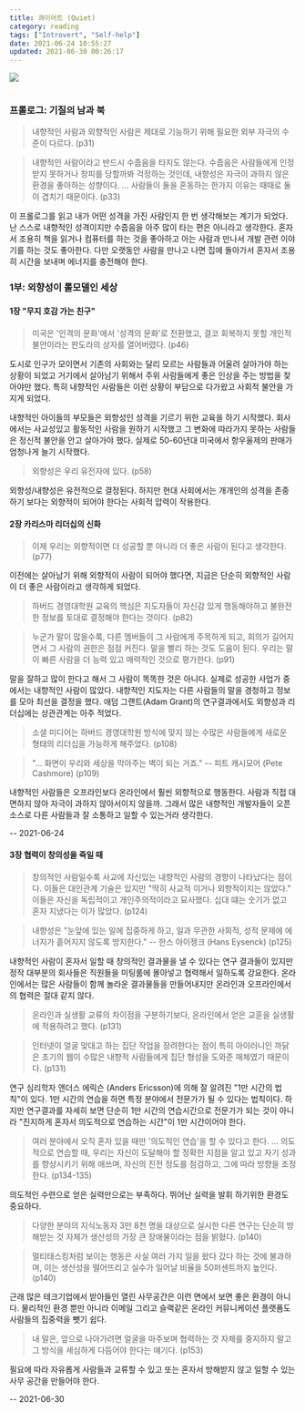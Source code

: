 ```yaml
---
title: 콰이어트 (Quiet)
category: reading
tags: ["Introvert", "Self-help"]
date: 2021-06-24 10:55:27
updated: 2021-06-30 00:26:17
---
```


![](/quiet.jpg)

```toc
```

### 프롤로그: 기질의 남과 북

> 내향적인 사람과 외향적인 사람은 제대로 기능하기 위해 필요한 외부 자극의 수준이 다르다. (p31)

> 내향적인 사람이라고 반드시 수줍음을 타지도 않는다. 수줍음은 사람들에게 인정받지 못하거나 창피를 당할까봐 걱정하는 것인데, 내향성은 자극이 과하지 않은 환경을 좋아하는 성향이다. ... 사람들이 둘을 혼동하는 한가지 이유는 때때로 둘이 겹치기 때문이다. (p33)

이 프롤로그를 읽고 내가 어떤 성격을 가진 사람인지 한 번 생각해보는 계기가 되었다. 난 스스로 내향적인 성격이지만 수줍음을 아주 많이 타는 편은 아니라고 생각한다. 혼자서 조용히 책을 읽거나 컴퓨터를 하는 것을 좋아하고 아는 사람과 만나서 개발 관련 이야기를 하는 것도 좋아한다. 다만 오랫동안 사람을 만나고 나면 집에 돌아가서 혼자서 조용히 시간을 보내며 에너지를 충전해야 한다.

### 1부: 외향성이 롤모델인 세상

#### 1장 "무지 호감 가는 친구"

> 미국은 '인격의 문화'에서 '성격의 문화'로 전환했고, 결코 회복하지 못할 개인적 불안이라는 판도라의 상자를 열어버렸다. (p46)

도시로 인구가 모이면서 기존의 사회와는 달리 모르는 사람들과 어울려 살아가야 하는 상황이 되었고 거기에서 살아남기 위해서 주위 사람들에게 좋은 인상을 주는 방법을 찾아야만 했다. 특히 내향적인 사람들은 이런 상황이 부담으로 다가왔고 사회적 불안을 가지게 되었다.

내향적인 아이들의 부모들은 외향성인 성격을 기르기 위한 교육을 하기 시작했다. 회사에서는 사교성있고 활동적인 사람을 원하기 시작했고 그 변화에 따라가지 못하는 사람들은 정신적 불안을 안고 살아가야 했다. 실제로 50-60년대 미국에서 항우울제의 판매가 엄청나게 늘기 시작했다.

> 외향성은 우리 유전자에 있다. (p58)

외향성/내향성은 유전적으로 결정된다. 하지만 현대 사회에서는 개개인의 성격을 존중하기 보다는 외향적이 되어야 한다는 사회적 압력이 작용한다.

#### 2장 카리스마 리더십의 신화

> 이제 우리는 외향적이면 더 성공할 뿐 아니라 더 좋은 사람이 된다고 생각한다. (p77)

이전에는 살아남기 위해 외향적이 사람이 되어야 했다면, 지금은 단순히 외향적인 사람이 더 좋은 사람이라고 생각하게 되었다.

> 하버드 경영대학원 교육의 핵심은 지도자들이 자신감 있게 행동해야하고 불완전한 정보를 토대로 결정해야 한다는 것이다. (p82)

> 누군가 말이 많을수록, 다른 멤버들이 그 사람에게 주목하게 되고, 회의가 길어지면서 그 사람의 권한은 점점 커진다. 말을 빨리 하는 것도 도움이 된다. 우리는 말이 빠른 사람을 더 능력 있고 매력적인 것으로 평가한다. (p91)

말을 잘하고 많이 한다고 해서 그 사람이 똑똑한 것은 아니다. 실제로 성공한 사업가 중에서는 내향적인 사람이 많았다. 내향적인 지도자는 다른 사람들의 말을 경청하고 정보를 모아 최선을 결정을 했다. 애덤 그랜트(Adam Grant)의 연구결과에서도 외향성과 리더십에는 상관관계는 아주 적었다.

> 소셜 미디어는 하버드 경영대학원 방식에 맞지 않는 수많은 사람들에게 새로운 형태의 리더십을 가능하게 해주었다. (p108)

> "... 화면이 우리와 세상을 막아주는 벽이 되는 거죠." -- 피트 캐시모어 (Pete Cashmore) (p109)

내향적인 사람들은 오프라인보다 온라인에서 훨씬 외향적으로 행동한다. 사람과 직접 대면하지 않아 자극이 과하지 않아서이지 않을까. 그래서 많은 내향적인 개발자들이 오픈소스로 다른 사람들과 잘 소통하고 일할 수 있는거라 생각한다.

-- 2021-06-24

#### 3장 협력이 창의성을 죽일 때

> 창의적인 사람일수록 사교에 자신있는 내향적인 사람의 경향이 나타났다는 점이다. 이들은 대인관계 기술은 있지만 "딱히 사교적 이거나 외향적이지는 않았다." 이들은 자신을 독립적이고 개인주의적이라고 묘사했다. 십대 떄는 숫기가 없고 혼자 지냈다는 이가 많았다. (p124)

> 내향성은 "눈앞에 있는 일에 집중하게 하고, 일과 무관한 사회적, 성적 문제에 에너지가 흩어지지 않도록 방지한다." -- 한스 아이젱크 (Hans Eysenck) (p125)

내향적인 사람이 혼자서 일할 때 창의적인 결과물을 낼 수 있다는 연구 결과들이 있지만 정작 대부분의 회사들은 직원들을 미팅룸에 몰아넣고 협력해서 일하도록 강요한다. 온라인에서는 많은 사람들이 함께 놀라운 결과물들을 만들어내지만 온라인과 오프라인에서의 협력은 절대 같지 않다.

> 온라인과 실생활 교류의 차이점을 구분하기보다, 온라인에서 얻은 교훈을 실생활에 적용하려고 했다. (p131)

> 인터넷이 얼굴 맞대고 하는 집단 작업을 장려한다는 점이 특히 아이러니인 까닭은 초기의 웹이 수많은 내향적 사람들에게 집단 형성을 도와준 매체였기 때문이다. (p131)

연구 심리학자 앤더스 에릭슨 (Anders Ericsson)에 의해 잘 알려진 "1만 시간의 법칙"이 있다. 1만 시간의 연습을 하면 특정 분야에서 전문가가 될 수 있다는 법칙이다. 하지만 연구결과를 자세히 보면 단순히 1만 시간의 연습시간으로 전문가가 되는 것이 아니라 "진지하게 혼자서 의도적으로 연습하는 시간"이 1만 시간이어야 한다.

> 여러 분야에서 오직 혼자 있을 때만 '의도적인 연습'을 할 수 있다고 한다. ... 의도적으로 연습할 때, 우리는 자신이 도달해야 할 정확한 지점을 알고 있고 자기 성과를 향상시키기 위해 애쓰며, 자신의 진전 정도를 점검하고, 그에 따라 방향을 조정한다. (p134-135)

의도적인 수련으로 얻은 실력만으로는 부족하다. 뛰어난 실력을 발휘 하기위한 환경도 중요하다.

> 다양한 분야의 지식노동자 3만 8천 명을 대상으로 실시한 다른 연구는 단순히 방해받는 것 자체가 생산성의 가장 큰 장애물이라는 점을 밝혔다. (p140)

> 멀티태스킹처럼 보이는 행동은 사실 여러 가지 일을 왔다 갔다 하는 것에 불과하며, 이는 생산성을 떨어뜨리고 실수가 일어날 비율을 50퍼센트까지 높인다. (p140)

근래 많은 테크기업에서 받아들인 열린 사무공간은 이런 면에서 보면 좋은 환경이 아니다. 물리적인 환경 뿐만 아니라 이메일 그리고 슬랙같은 온라인 커뮤니케이션 플랫폼도 사람들의 집중력을 뺏기 쉽다.

> 내 말은, 앞으로 나아가려면 얼굴을 마주보며 협력하는 것 자체를 중지하지 말고 그 방식을 세심하게 다듬어야 한다는 얘기다. (p153)

필요에 따라 자유롭게 사람들과 교류할 수 있고 또는 혼자서 방해받지 않고 일할 수 있는 사무 공간을 만들어야 한다.

-- 2021-06-30